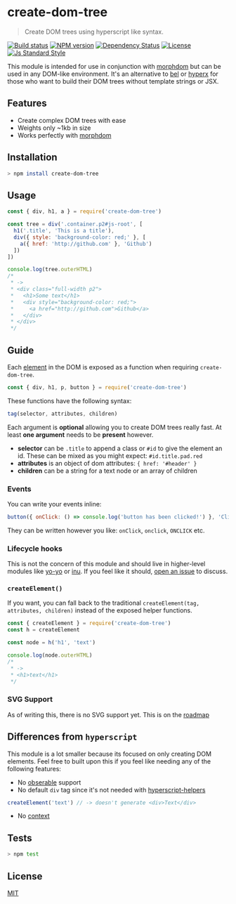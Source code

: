 
# create-dom-tree

> Create DOM trees using hyperscript like syntax.

[![Build status][travis-image]][travis-url]
[![NPM version][version-image]][version-url]
[![Dependency Status][david-image]][david-url]
[![License][license-image]][license-url]
[![Js Standard Style][standard-image]][standard-url]

This module is intended for use in conjunction with [morphdom](https://github.com/patrick-steele-idem/morphdom) but can be used in any DOM-like environment. It's an alternative to [bel](https://github.com/shama/bel) or [hyperx](https://github.com/substack/hyperx) for those who want to build their DOM trees without template strings or JSX.

## Features

* Create complex DOM trees with ease
* Weights only ~1kb in size
* Works perfectly with [morphdom](https://github.com/patrick-steele-idem/morphdom)

## Installation

```bash
> npm install create-dom-tree
```

## Usage

```js
const { div, h1, a } = require('create-dom-tree')

const tree = div('.container.p2#js-root', [
  h1('.title', 'This is a title'),
  div({ style: 'background-color: red;' }, [
    a({ href: 'http://github.com' }, 'Github')
  ])
])

console.log(tree.outerHTML)
/*
 * ->
 * <div class="full-width p2">
 *   <h1>Some text</h1>
 *   <div style="background-color: red;">
 *     <a href="http://github.com">Github</a>
 *   </div>
 * </div>
 */
```

## Guide

Each [element](https://github.com/ohanhi/hyperscript-helpers/blob/master/src/index.js#L26-L38) in the DOM is exposed as a function when requiring `create-dom-tree`.

```js
const { div, h1, p, button } = require('create-dom-tree')
```

These functions have the following syntax:

```js
tag(selector, attributes, children)
```

Each argument is **optional** allowing you to create DOM trees really fast. At least **one argument** needs to be **present** however.

* **selector** can be `.title` to append a class or `#id` to give the element an id. These can be mixed as you might expect: `#id.title.pad.red`
* **attributes** is an object of dom attributes: `{ href: '#header' }`
* **children** can be a string for a text node or an array of children

### Events

You can write your events inline:

```js
button({ onClick: () => console.log('button has been clicked!') }, 'Click Here')
```

They can be written however you like: `onClick`, `onclick`, `ONCLICK` etc.

### Lifecycle hooks

This is not the concern of this module and should live in higher-level modules like [yo-yo](https://github.com/maxogden/yo-yo) or [inu](https://github.com/ahdinosaur/inu). If you feel like it should, [open an issue](http://github.com/queckezz/create-dom-tree/issues/new) to discuss.

### `createElement()`

If you want, you can fall back to the traditional `createElement(tag, attributes, children)` instead of the exposed helper functions.

```js
const { createElement } = require('create-dom-tree')
const h = createElement

const node = h('h1', 'text')

console.log(node.outerHTML)
/* 
 * ->
 * <h1>text</h1>
 */
```

### SVG Support

As of writing this, there is no SVG support yet. This is on the [roadmap](https://github.com/queckezz/create-dom-tree/issues/1)

## Differences from `hyperscript`

This module is a lot smaller because its focused on only creating DOM elements. Feel free to built upon this if you feel like needing any of the following features:

* No [obserable](https://github.com/dominictarr/observable) support
* No default `div` tag since it's not needed with [hyperscript-helpers](https://github.com/ohanhi/hyperscript-helpers)

```js
createElement('text') // -> doesn't generate <div>Text</div>
```

* No [context](https://github.com/dominictarr/hyperscript/blob/master/test/index.js#L120-L126)

## Tests

```bash
> npm test
```

## License

[MIT][license-url]

[travis-image]: https://img.shields.io/travis/queckezz/create-dom-tree.svg?style=flat-square
[travis-url]: https://travis-ci.org/queckezz/create-dom-tree

[version-image]: https://img.shields.io/npm/v/create-dom-tree.svg?style=flat-square
[version-url]: https://npmjs.org/package/create-dom-tree

[david-image]: http://img.shields.io/david/queckezz/create-dom-tree.svg?style=flat-square
[david-url]: https://david-dm.org/queckezz/create-dom-tree

[standard-image]: https://img.shields.io/badge/code-standard-brightgreen.svg?style=flat-square
[standard-url]: https://github.com/feross/standard

[license-image]: http://img.shields.io/npm/l/create-dom-tree.svg?style=flat-square
[license-url]: ./license
